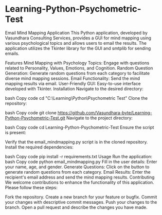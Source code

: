 # Learning-Python-Psychometric-Test
Email Mind Mapping Application
This Python application, developed by Vasundhara Consulting Services, provides a GUI for mind mapping using various psychological topics and allows users to email the results. The application utilizes the Tkinter library for the GUI and smtplib for sending emails.

Features
Mind Mapping with Psychology Topics: Engage with questions related to Personality, Values, Emotions, and Cognition.
Random Question Generation: Generate random questions from each category to facilitate diverse mind mapping sessions.
Email Functionality: Send the mind mapping results via email.
User-Friendly GUI: Easy-to-use interface developed with Tkinter.
Installation
Navigate to the desired directory:

bash
Copy code
cd "C:\Learning\Python\Psychometric Test"
Clone the repository:

bash
Copy code
git clone https://github.com/Vasundhara-byte/Learning-Python-Psychometric-Test.git
Navigate to the project directory:

bash
Copy code
cd Learning-Python-Psychometric-Test
Ensure the script is present:

Verify that the email_mindmapping.py script is in the cloned repository.
Install the required dependencies:

bash
Copy code
pip install -r requirements.txt
Usage
Run the application:
bash
Copy code
python email_mindmapping.py
Fill in the user details: Enter your name, age, and gender.
Generate Questions: Click on the button to generate random questions from each category.
Email Results: Enter the recipient's email address and send the mind mapping results.
Contributing
We welcome contributions to enhance the functionality of this application. Please follow these steps:

Fork the repository.
Create a new branch for your feature or bugfix.
Commit your changes with descriptive commit messages.
Push your changes to the branch.
Open a pull request and describe the changes you have made.
